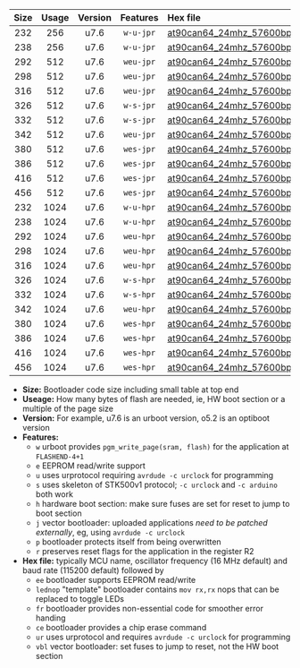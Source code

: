 |Size|Usage|Version|Features|Hex file|
|:-:|:-:|:-:|:-:|:--|
|232|256|u7.6|`w-u-jpr`|[at90can64_24mhz_57600bps_ur_vbl.hex](https://raw.githubusercontent.com/stefanrueger/urboot/main//at90can64_24mhz_57600bps_ur_vbl.hex)|
|238|256|u7.6|`w-u-jpr`|[at90can64_24mhz_57600bps_lednop_ur_vbl.hex](https://raw.githubusercontent.com/stefanrueger/urboot/main//at90can64_24mhz_57600bps_lednop_ur_vbl.hex)|
|292|512|u7.6|`weu-jpr`|[at90can64_24mhz_57600bps_ee_ur_vbl.hex](https://raw.githubusercontent.com/stefanrueger/urboot/main//at90can64_24mhz_57600bps_ee_ur_vbl.hex)|
|298|512|u7.6|`weu-jpr`|[at90can64_24mhz_57600bps_ee_lednop_ur_vbl.hex](https://raw.githubusercontent.com/stefanrueger/urboot/main//at90can64_24mhz_57600bps_ee_lednop_ur_vbl.hex)|
|316|512|u7.6|`weu-jpr`|[at90can64_24mhz_57600bps_ee_lednop_fr_ur_vbl.hex](https://raw.githubusercontent.com/stefanrueger/urboot/main//at90can64_24mhz_57600bps_ee_lednop_fr_ur_vbl.hex)|
|326|512|u7.6|`w-s-jpr`|[at90can64_24mhz_57600bps_vbl.hex](https://raw.githubusercontent.com/stefanrueger/urboot/main//at90can64_24mhz_57600bps_vbl.hex)|
|332|512|u7.6|`w-s-jpr`|[at90can64_24mhz_57600bps_lednop_vbl.hex](https://raw.githubusercontent.com/stefanrueger/urboot/main//at90can64_24mhz_57600bps_lednop_vbl.hex)|
|342|512|u7.6|`weu-jpr`|[at90can64_24mhz_57600bps_ee_lednop_fr_ce_ur_vbl.hex](https://raw.githubusercontent.com/stefanrueger/urboot/main//at90can64_24mhz_57600bps_ee_lednop_fr_ce_ur_vbl.hex)|
|380|512|u7.6|`wes-jpr`|[at90can64_24mhz_57600bps_ee_vbl.hex](https://raw.githubusercontent.com/stefanrueger/urboot/main//at90can64_24mhz_57600bps_ee_vbl.hex)|
|386|512|u7.6|`wes-jpr`|[at90can64_24mhz_57600bps_ee_lednop_vbl.hex](https://raw.githubusercontent.com/stefanrueger/urboot/main//at90can64_24mhz_57600bps_ee_lednop_vbl.hex)|
|416|512|u7.6|`wes-jpr`|[at90can64_24mhz_57600bps_ee_lednop_fr_vbl.hex](https://raw.githubusercontent.com/stefanrueger/urboot/main//at90can64_24mhz_57600bps_ee_lednop_fr_vbl.hex)|
|456|512|u7.6|`wes-jpr`|[at90can64_24mhz_57600bps_ee_lednop_fr_ce_vbl.hex](https://raw.githubusercontent.com/stefanrueger/urboot/main//at90can64_24mhz_57600bps_ee_lednop_fr_ce_vbl.hex)|
|232|1024|u7.6|`w-u-hpr`|[at90can64_24mhz_57600bps_ur.hex](https://raw.githubusercontent.com/stefanrueger/urboot/main//at90can64_24mhz_57600bps_ur.hex)|
|238|1024|u7.6|`w-u-hpr`|[at90can64_24mhz_57600bps_lednop_ur.hex](https://raw.githubusercontent.com/stefanrueger/urboot/main//at90can64_24mhz_57600bps_lednop_ur.hex)|
|292|1024|u7.6|`weu-hpr`|[at90can64_24mhz_57600bps_ee_ur.hex](https://raw.githubusercontent.com/stefanrueger/urboot/main//at90can64_24mhz_57600bps_ee_ur.hex)|
|298|1024|u7.6|`weu-hpr`|[at90can64_24mhz_57600bps_ee_lednop_ur.hex](https://raw.githubusercontent.com/stefanrueger/urboot/main//at90can64_24mhz_57600bps_ee_lednop_ur.hex)|
|316|1024|u7.6|`weu-hpr`|[at90can64_24mhz_57600bps_ee_lednop_fr_ur.hex](https://raw.githubusercontent.com/stefanrueger/urboot/main//at90can64_24mhz_57600bps_ee_lednop_fr_ur.hex)|
|326|1024|u7.6|`w-s-hpr`|[at90can64_24mhz_57600bps.hex](https://raw.githubusercontent.com/stefanrueger/urboot/main//at90can64_24mhz_57600bps.hex)|
|332|1024|u7.6|`w-s-hpr`|[at90can64_24mhz_57600bps_lednop.hex](https://raw.githubusercontent.com/stefanrueger/urboot/main//at90can64_24mhz_57600bps_lednop.hex)|
|342|1024|u7.6|`weu-hpr`|[at90can64_24mhz_57600bps_ee_lednop_fr_ce_ur.hex](https://raw.githubusercontent.com/stefanrueger/urboot/main//at90can64_24mhz_57600bps_ee_lednop_fr_ce_ur.hex)|
|380|1024|u7.6|`wes-hpr`|[at90can64_24mhz_57600bps_ee.hex](https://raw.githubusercontent.com/stefanrueger/urboot/main//at90can64_24mhz_57600bps_ee.hex)|
|386|1024|u7.6|`wes-hpr`|[at90can64_24mhz_57600bps_ee_lednop.hex](https://raw.githubusercontent.com/stefanrueger/urboot/main//at90can64_24mhz_57600bps_ee_lednop.hex)|
|416|1024|u7.6|`wes-hpr`|[at90can64_24mhz_57600bps_ee_lednop_fr.hex](https://raw.githubusercontent.com/stefanrueger/urboot/main//at90can64_24mhz_57600bps_ee_lednop_fr.hex)|
|456|1024|u7.6|`wes-hpr`|[at90can64_24mhz_57600bps_ee_lednop_fr_ce.hex](https://raw.githubusercontent.com/stefanrueger/urboot/main//at90can64_24mhz_57600bps_ee_lednop_fr_ce.hex)|

- **Size:** Bootloader code size including small table at top end
- **Useage:** How many bytes of flash are needed, ie, HW boot section or a multiple of the page size
- **Version:** For example, u7.6 is an urboot version, o5.2 is an optiboot version
- **Features:**
  + `w` urboot provides `pgm_write_page(sram, flash)` for the application at `FLASHEND-4+1`
  + `e` EEPROM read/write support
  + `u` uses urprotocol requiring `avrdude -c urclock` for programming
  + `s` uses skeleton of STK500v1 protocol; `-c urclock` and `-c arduino` both work
  + `h` hardware boot section: make sure fuses are set for reset to jump to boot section
  + `j` vector bootloader: uploaded applications *need to be patched externally*, eg, using `avrdude -c urclock`
  + `p` bootloader protects itself from being overwritten
  + `r` preserves reset flags for the application in the register R2
- **Hex file:** typically MCU name, oscillator frequency (16 MHz default) and baud rate (115200 default) followed by
  + `ee` bootloader supports EEPROM read/write
  + `lednop` "template" bootloader contains `mov rx,rx` nops that can be replaced to toggle LEDs
  + `fr` bootloader provides non-essential code for smoother error handing
  + `ce` bootloader provides a chip erase command
  + `ur` uses urprotocol and requires `avrdude -c urclock` for programming
  + `vbl` vector bootloader: set fuses to jump to reset, not the HW boot section
